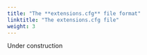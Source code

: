 ```yaml
---
title: "The **extensions.cfg** file format"
linktitle: "The extensions.cfg file"
weight: 3
---
```


Under construction
